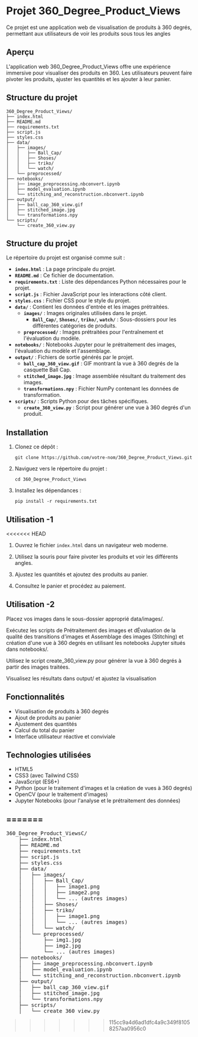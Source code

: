 # Projet 360_Degree_Product_Views

Ce projet est une application web de visualisation de produits à 360 degrés, permettant aux utilisateurs de voir les produits sous tous les angles 

## Aperçu

L'application web 360_Degree_Product_Views offre une expérience immersive pour visualiser des produits en 360. Les utilisateurs peuvent faire pivoter les produits, ajuster les quantités et les ajouter à leur panier.

## Structure du projet

```
360_Degree_Product_Views/
├── index.html
├── README.md
├── requirements.txt
├── script.js
├── styles.css
├── data/
│   ├── images/
│   │   ├── Ball_Cap/
│   │   ├── Shoses/
│   │   ├── triko/
│   │   └── watch/
│   └── preprocessed/
├── notebooks/
│   ├── image_preprocessing.nbconvert.ipynb
│   ├── model_evaluation.ipynb
│   └── stitching_and_reconstruction.nbconvert.ipynb
├── output/
│   ├── ball_cap_360_view.gif
│   ├── stitched_image.jpg
│   └── transformations.npy
└── scripts/
    └── create_360_view.py
```
## Structure du projet

Le répertoire du projet est organisé comme suit :

- **`index.html`** : La page principale du projet.
- **`README.md`** : Ce fichier de documentation.
- **`requirements.txt`** : Liste des dépendances Python nécessaires pour le projet.
- **`script.js`** : Fichier JavaScript pour les interactions côté client.
- **`styles.css`** : Fichier CSS pour le style du projet.
- **`data/`** : Contient les données d'entrée et les images prétraitées.
  - **`images/`** : Images originales utilisées dans le projet.
    - **`Ball_Cap/`**, **`Shoses/`**, **`triko/`**, **`watch/`** : Sous-dossiers pour les différentes catégories de produits.
  - **`preprocessed/`** : Images prétraitées pour l'entraînement et l'évaluation du modèle.
- **`notebooks/`** : Notebooks Jupyter pour le prétraitement des images, l'évaluation du modèle et l'assemblage.
- **`output/`** : Fichiers de sortie générés par le projet.
  - **`ball_cap_360_view.gif`** : GIF montrant la vue à 360 degrés de la casquette Ball Cap.
  - **`stitched_image.jpg`** : Image assemblée résultant du traitement des images.
  - **`transformations.npy`** : Fichier NumPy contenant les données de transformation.
- **`scripts/`** : Scripts Python pour des tâches spécifiques.
  - **`create_360_view.py`** : Script pour générer une vue à 360 degrés d'un produit.

## Installation

1. Clonez ce dépôt :
   ```
   git clone https://github.com/votre-nom/360_Degree_Product_Views.git
   ```

2. Naviguez vers le répertoire du projet :
   ```
   cd 360_Degree_Product_Views
   ```

3. Installez les dépendances :
   ```
   pip install -r requirements.txt
   ```

## Utilisation -1 

<<<<<<< HEAD
1. Ouvrez le fichier `index.html` dans un navigateur web moderne.

2. Utilisez la souris pour faire pivoter les produits et voir les différents angles.

3. Ajustez les quantités et ajoutez des produits au panier.

4. Consultez le panier et procédez au paiement.
## Utilisation -2 
  Placez vos images dans le sous-dossier approprié data/images/.

  Exécutez les scripts de Prétraitement des images  et dÉvaluation de la qualité des transitions d'images et Assemblage des images (Stitching) et création d'une vue à 360 degrés en utilisant les notebooks Jupyter situés dans notebooks/.

  Utilisez le script create_360_view.py pour générer la vue à 360 degrés à partir des images traitées.

  Visualisez les résultats dans output/ et ajustez la visualisation 

## Fonctionnalités

- Visualisation de produits à 360 degrés
- Ajout de produits au panier
- Ajustement des quantités
- Calcul du total du panier
- Interface utilisateur réactive et conviviale

## Technologies utilisées

- HTML5
- CSS3 (avec Tailwind CSS)
- JavaScript (ES6+)
- Python (pour le traitement d'images et la création de vues à 360 degrés)
- OpenCV (pour le traitement d'images)
- Jupyter Notebooks (pour l'analyse et le prétraitement des données)

=======
--------------------------------------------------------------------------
<pre>360_Degree_Product_ViewsC/
    ├── index.html
    ├── README.md
    ├── requirements.txt
    ├── script.js
    ├── styles.css
    ├── data/
    │   ├── images/
    │   │   ├── Ball_Cap/
    │   │   │   ├── image1.png
    │   │   │   ├── image2.png
    │   │   │   └── ... (autres images)
    │   │   ├── Shoses/
    │   │   ├── triko/
    │   │   │   ├── image1.png
    │   │   │   └── ... (autres images)
    │   │   └── watch/
    │   └── preprocessed/
    │       ├── img1.jpg
    │       ├── img2.jpg
    │       └── ... (autres images)
    ├── notebooks/
    │   ├── image_preprocessing.nbconvert.ipynb
    │   ├── model_evaluation.ipynb
    │   └── stitching_and_reconstruction.nbconvert.ipynb
    ├── output/
    │   ├── ball_cap_360_view.gif
    │   ├── stitched_image.jpg
    │   └── transformations.npy
    ├── scripts/
    │   └── create_360_view.py
</pre>
>>>>>>> 115cc9a4d6ad1dfc4a9c349f81058257aa0956c0
